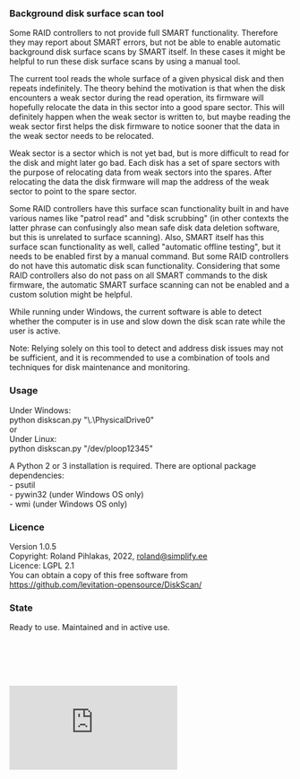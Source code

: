 ### Background disk surface scan tool

Some RAID controllers to not provide full SMART functionality. Therefore they may report about SMART errors, but not be able to enable automatic background disk surface scans by SMART itself. In these cases it might be helpful to run these disk surface scans by using a manual tool.

The current tool reads the whole surface of a given physical disk and then repeats indefinitely. The theory behind the motivation is that when the disk encounters a weak sector during the read operation, its firmware will hopefully relocate the data in this sector into a good spare sector. This will definitely happen when the weak sector is written to, but maybe reading the weak sector first helps the disk firmware to notice sooner that the data in the weak sector needs to be relocated.

Weak sector is a sector which is not yet bad, but is more difficult to read for the disk and might later go bad. Each disk has a set of spare sectors with the purpose of relocating data from weak sectors into the spares. After relocating the data the disk firmware will map the address of the weak sector to point to the spare sector.

Some RAID controllers have this surface scan functionality built in and have various names like "patrol read" and "disk scrubbing" (in other contexts the latter phrase can confusingly also mean safe disk data deletion software, but this is unrelated to surface scanning). Also, SMART itself has this surface scan functionality as well, called "automatic offline testing", but it needs to be enabled first by a manual command. But some RAID controllers do not have this automatic disk scan functionality. Considering that some RAID controllers also do not pass on all SMART commands to the disk firmware, the automatic SMART surface scanning can not be enabled and a custom solution might be helpful.

While running under Windows, the current software is able to detect whether the computer is in use and slow down the disk scan rate while the user is active.

Note: Relying solely on this tool to detect and address disk issues may not be sufficient, and it is recommended to use a combination of tools and techniques for disk maintenance and monitoring.


### Usage

Under Windows:
<br>python diskscan.py "\\.\PhysicalDrive0"
<br>or
<br>Under Linux:
<br>python diskscan.py "/dev/ploop12345"


A Python 2 or 3 installation is required. There are optional package dependencies:
<br> - psutil
<br> - pywin32 (under Windows OS only)
<br> - wmi (under Windows OS only)


### Licence
Version 1.0.5
<br>Copyright: Roland Pihlakas, 2022, roland@simplify.ee
<br>Licence: LGPL 2.1
<br>You can obtain a copy of this free software from https://github.com/levitation-opensource/DiskScan/


### State
Ready to use. Maintained and in active use.


<br>
<br>
<br>
<br>

[![Analytics](https://ga-beacon.appspot.com/UA-351728-28/DiskScan/README.md?pixel)](https://github.com/igrigorik/ga-beacon)    
